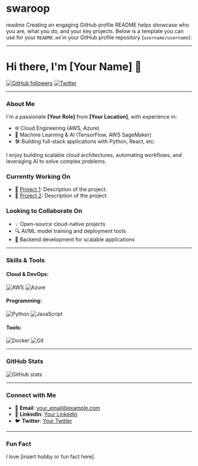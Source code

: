 # swaroop
readme
Creating an engaging GitHub profile README helps showcase who you are, what you do, and your key projects. Below is a template you can use for your `README.md` in your GitHub profile repository (`username/username`):

---

# Hi there, I'm **[Your Name]** 👋

[![GitHub followers](https://img.shields.io/github/followers/username?label=Follow&style=social)](https://github.com/username) [![Twitter](https://img.shields.io/twitter/follow/your_handle?style=social)](https://twitter.com/your_handle)

---

### **About Me**

I'm a passionate **[Your Role]** from **[Your Location]**, with experience in:
- 🌐 Cloud Engineering (AWS, Azure)
- 🧠 Machine Learning & AI (TensorFlow, AWS SageMaker)
- 🛠 Building full-stack applications with Python, React, etc.

I enjoy building scalable cloud architectures, automating workflows, and leveraging AI to solve complex problems.

### **Currently Working On**
- 💼 [Project 1](https://github.com/username/project1): Description of the project.
- 🚀 [Project 2](https://github.com/username/project2): Description of the project.
  
### **Looking to Collaborate On**
- 💡 Open-source cloud-native projects
- 🔍 AI/ML model training and deployment tools
- 🌱 Backend development for scalable applications

---

### **Skills & Tools**

#### Cloud & DevOps:
![AWS](https://img.shields.io/badge/AWS-%23FF9900.svg?style=for-the-badge&logo=amazon-aws&logoColor=white) ![Azure](https://img.shields.io/badge/Azure-%230072C6.svg?style=for-the-badge&logo=microsoft-azure&logoColor=white)

#### Programming:
![Python](https://img.shields.io/badge/Python-%2314354C.svg?style=for-the-badge&logo=python&logoColor=white) ![JavaScript](https://img.shields.io/badge/JavaScript-%23F7DF1E.svg?style=for-the-badge&logo=javascript&logoColor=black)

#### Tools:
![Docker](https://img.shields.io/badge/Docker-%230db7ed.svg?style=for-the-badge&logo=docker&logoColor=white) ![Git](https://img.shields.io/badge/Git-%23F05033.svg?style=for-the-badge&logo=git&logoColor=white)

---

### **GitHub Stats**
![GitHub stats](https://github-readme-stats.vercel.app/api?username=your-username&show_icons=true&theme=radical)

---

### **Connect with Me**

- 📧 **Email**: your_email@example.com
- 💼 **LinkedIn**: [Your LinkedIn](https://linkedin.com/in/your-profile)
- 🐦 **Twitter**: [Your Twitter](https://twitter.com/your_handle)

---

### **Fun Fact**
I love [insert hobby or fun fact here].
